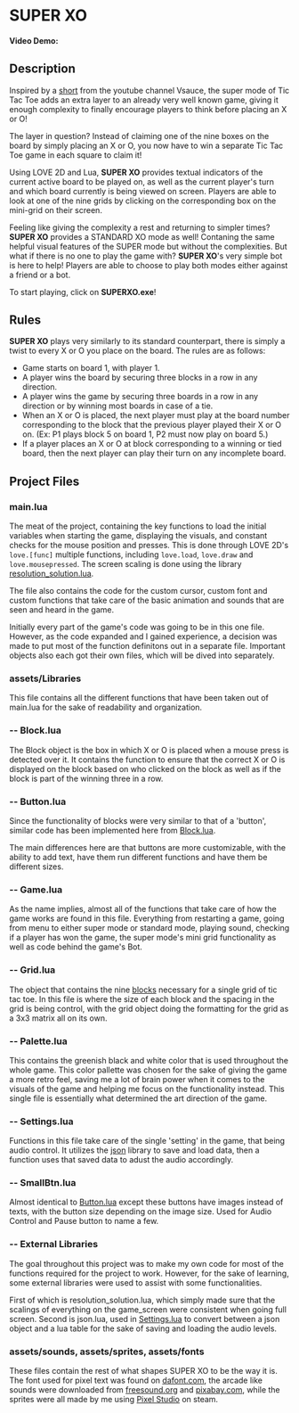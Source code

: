 # SUPER XO

#### Video Demo: <URL HERE>

## Description

Inspired by a [short](https://www.youtube.com/watch?v=_Na3a1ZrX7c) from the youtube channel Vsauce, the super mode of Tic Tac Toe adds an extra layer to an already very well known game, giving it enough complexity to finally encourage players to think before placing an X or O!

The layer in question? Instead of claiming one of the nine boxes on the board by simply placing an X or O, you now have to win a separate Tic Tac Toe game in each square to claim it!

Using LOVE 2D and Lua, <b>SUPER XO</b> provides textual indicators of the current active board to be played on, as well as the current player's turn and which board currently is being viewed on screen. Players are able to look at one of the nine grids by clicking on the corresponding box on the mini-grid on their screen.

Feeling like giving the complexity a rest and returning to simpler times? <b>SUPER XO</b> provides a STANDARD XO mode as well! Contaning the same helpful visual features of the SUPER mode but without the complexities. But what if there is no one to play the game with? <b>SUPER XO</b>'s very simple bot is here to help! Players are able to choose to play both modes either against a friend or a bot.

To start playing, click on <b>SUPERXO.exe</b>!

## Rules

<b>SUPER XO</b> plays very similarly to its standard counterpart, there is simply a twist to every X or O you place on the board. The rules are as follows:
- Game starts on board 1, with player 1.
- A player wins the board by securing three blocks in a row in any direction.
- A player wins the game by securing three boards in a row in any direction or by winning most boards in case of a tie.
- When an X or O is placed, the next player must play at the board number corresponding to the block that the previous player played their X or O on.
(Ex: P1 plays block 5 on board 1, P2 must now play on board 5.)
- If a player places an X or O at block corresponding to a winning or tied board, then the next player can play their turn on any incomplete board.

## Project Files

### <b>main.lua</b>
The meat of the project, containing the key functions to load the initial variables when starting the game, displaying the visuals, and constant checks for the mouse position and presses. This is done through LOVE 2D's `love.[func]` multiple functions, including `love.load`, `love.draw` and `love.mousepressed`. The screen scaling is done using the library [resolution_solution.lua](#---external-libraries).

The file also contains the code for the custom cursor, custom font and custom functions that take care of the basic animation and sounds that are seen and heard in the game.

Initially every part of the game's code was going to be in this one file. However, as the code expanded and I gained experience, a decision was made to put most of the function definitons out in a separate file. Important objects also each got their own files, which will be dived into separately.

### <b>assets/Libraries</b>
This file contains all the different functions that have been taken out of main.lua for the sake of readability and organization.

### -- Block.lua
The Block object is the box in which X or O is placed when a mouse press is detected over it. It contains the function to ensure that the correct X or O is displayed on the block based on who clicked on the block as well as if the block is part of the winning three in a row.

### -- Button.lua
Since the functionality of blocks were very similar to that of a 'button', similar code has been implemented here from [Block.lua](#---blocklua).

The main differences here are that buttons are more customizable, with the ability to add text, have them run different functions and have them be different sizes.

### -- Game.lua
As the name implies, almost all of the functions that take care of how the game works are found in this file. Everything from restarting a game, going from menu to either super mode or standard mode, playing sound, checking if a player has won the game, the super mode's mini grid functionality as well as code behind the game's Bot.

### -- Grid.lua
The object that contains the nine [blocks](#---blocklua) necessary for a single grid of tic tac toe. In this file is where the size of each block and the spacing in the grid is being control, with the grid object doing the formatting for the grid as a 3x3 matrix all on its own.

### -- Palette.lua
This contains the greenish black and white color that is used throughout the whole game. This color pallette was chosen for the sake of giving the game a more retro feel, saving me a lot of brain power when it comes to the visuals of the game and helping me focus on the functionality instead. This single file is essentially what determined the art direction of the game.

### -- Settings.lua
Functions in this file take care of the single 'setting' in the game, that being audio control. It utilizes the [json](#---external-libraries) library to save and load data, then a function uses that saved data to adust the audio accordingly.

### -- SmallBtn.lua
Almost identical to [Button.lua](#---buttonlua) except these buttons have images instead of texts, with the button size depending on the image size. Used for Audio Control and Pause button to name a few.

### -- External Libraries
The goal throughout this project was to make my own code for most of the functions required for the project to work. However, for the sake of learning, some external libraries were used to assist with some functionalities.

First of which is resolution_solution.lua, which simply made sure that the scalings of everything on the game_screen were consistent when going full screen. Second is json.lua, used in [Settings.lua](#---settingslua) to convert between a json object and a lua table for the sake of saving and loading the audio levels.

### <b>assets/sounds, assets/sprites, assets/fonts</b>
These files contain the rest of what shapes SUPER XO to be the way it is. The font used for pixel text was found on [dafont.com](https://www.dafont.com/pixeltype.font), the arcade like sounds were downloaded from [freesound.org](https://freesound.org/) and [pixabay.com](https://pixabay.com/), while the sprites were all made by me using [Pixel Studio](https://store.steampowered.com/app/1204050/Pixel_Studio__pixel_art_editor/) on steam.
